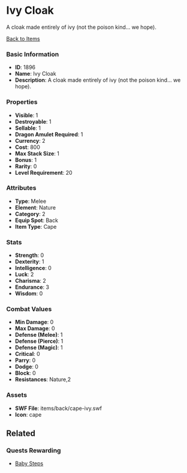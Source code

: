 # Ivy Cloak

A cloak made entirely of ivy (not the poison kind... we hope). 

[Back to Items](../items.md)

### Basic Information

- **ID**: 1896
- **Name**: Ivy Cloak
- **Description**: A cloak made entirely of ivy (not the poison kind... we hope). 

### Properties

- **Visible**: 1
- **Destroyable**: 1
- **Sellable**: 1
- **Dragon Amulet Required**: 1
- **Currency**: 2
- **Cost**: 800
- **Max Stack Size**: 1
- **Bonus**: 1
- **Rarity**: 0
- **Level Requirement**: 20

### Attributes

- **Type**: Melee
- **Element**: Nature
- **Category**: 2
- **Equip Spot**: Back
- **Item Type**: Cape

### Stats

- **Strength**: 0
- **Dexterity**: 1
- **Intelligence**: 0
- **Luck**: 2
- **Charisma**: 2
- **Endurance**: 3
- **Wisdom**: 0

### Combat Values

- **Min Damage**: 0
- **Max Damage**: 0
- **Defense (Melee)**: 1
- **Defense (Pierce)**: 1
- **Defense (Magic)**: 1
- **Critical**: 0
- **Parry**: 0
- **Dodge**: 0
- **Block**: 0
- **Resistances**: Nature,2

### Assets

- **SWF File**: items/back/cape-ivy.swf
- **Icon**: cape

## Related

### Quests Rewarding

- [Baby Steps](../quests/273-baby-steps.md)

